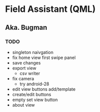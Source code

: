 
# Field Assistant (QML)
## Aka. Bugman


### TODO
- singleton naivgation
- fix home view first swipe panel
- save changes
- export view
  - csv writer
- fix camera
  - try android-28
- edit view buttons add/template
- create/edit buttons
- empty set view button
- about view
